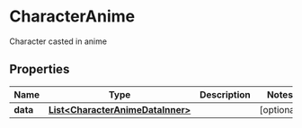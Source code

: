 

# CharacterAnime

Character casted in anime

## Properties

| Name | Type | Description | Notes |
|------------ | ------------- | ------------- | -------------|
|**data** | [**List&lt;CharacterAnimeDataInner&gt;**](CharacterAnimeDataInner.md) |  |  [optional] |



